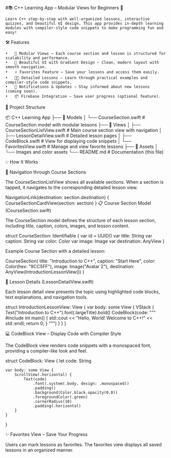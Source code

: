 #📚 C++ Learning App – Modular Views for Beginners 🚀

	Learn C++ step-by-step with well-organized lessons, interactive quizzes, and beautiful UI design. This app provides in-depth learning modules with compiler-style code snippets to make programming fun and easy!

🛠 Features

	•	🧩 Modular Views – Each course section and lesson is structured for scalability and performance.
	•	🎨 Beautiful UI with Gradient Design – Clean, modern layout with smooth navigation.
	•	⭐ Favorites Feature – Save your lessons and access them easily.
	•	🧑‍🏫 Detailed Lessons – Learn through practical examples and compiler-style code snippets.
	•	🔔 Notifications & Updates – Stay informed about new lessons (coming soon).
	•	📦 Firebase Integration – Save user progress (optional feature).

📂 Project Structure

📦 C++ Learning App
├── 📂 Models
│   └── CourseSection.swift      # CourseSection model with modular lessons
├── 📂 Views
│   ├── CourseSectionListView.swift  # Main course section view with navigation
│   ├── LessonDetailView.swift      # Detailed lesson pages
│   ├── CodeBlock.swift             # View for displaying code snippets
│   └── FavoritesView.swift         # Manage and view favorite lessons
├── 📂 Assets
│   └── Images and color assets
└── README.md                     # Documentation (this file)

💡 How It Works

🔗 Navigation through Course Sections

The CourseSectionListView shows all available sections. When a section is tapped, it navigates to the corresponding detailed lesson view.

NavigationLink(destination: section.destination) {
    CourseSectionCardView(section: section)
}
📋 Course Section Model (CourseSection.swift)

The CourseSection model defines the structure of each lesson section, including title, caption, colors, images, and lesson content.

struct CourseSection: Identifiable {
    var id = UUID()
    var title: String
    var caption: String
    var color: Color
    var image: Image
    var destination: AnyView
}

Example Course Section with a detailed lesson:

CourseSection(
    title: "Introduction to C++",
    caption: "Start Here",
    color: Color(hex: "9CC5FF"),
    image: Image("Avatar 2"),
    destination: AnyView(IntroductionLessonView())
)

📘 Lesson Details (LessonDetailView.swift)

Each lesson detail view presents the topic using highlighted code blocks, text explanations, and navigation tools.

struct IntroductionLessonView: View {
    var body: some View {
        VStack {
            Text("Introduction to C++").font(.largeTitle).bold()
            CodeBlock(code: """
            #include <iostream>
            int main() {
                std::cout << "Hello, World! Welcome to C++!" << std::endl;
                return 0;
            }
            """)
        }
    }
}

💻 CodeBlock View – Display Code with Compiler Style

The CodeBlock view renders code snippets with a monospaced font, providing a compiler-like look and feel.

struct CodeBlock: View {
    let code: String
    
    var body: some View {
        ScrollView(.horizontal) {
            Text(code)
                .font(.system(.body, design: .monospaced))
                .padding()
                .background(Color.black.opacity(0.8))
                .foregroundColor(.green)
                .cornerRadius(10)
                .padding(.horizontal)
        }
    }
}

✨ Favorites View – Save Your Progress

Users can mark lessons as favorites. The favorites view displays all saved lessons in an organized manner.


